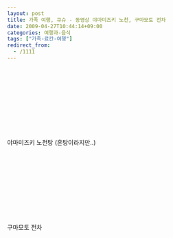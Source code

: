 ```yaml
---
layout: post
title: 가족 여행, 큐슈 - 동영상 야마미즈키 노천, 구마모토 전차
date: 2009-04-27T10:44:14+09:00
categories: 여행과-음식
tags: ["가족-료칸-여행"]
redirect_from:
  - /1111
---
```




<object classid="clsid:d27cdb6e-ae6d-11cf-96b8-444553540000" codebase="http://download.macromedia.com/pub/shockwave/cabs/flash/swflash.cab#version=6,0,40,0"><param name="allowFullScreen" value="true" /><param name="allowscriptaccess" value="always" /><param name="src" value="http://www.youtube.com/v/8Jtk73yDZU4&amp;hl=ko&amp;fs=1&amp;rel=0" /><param name="allowfullscreen" value="true" /><embed type="application/x-shockwave-flash" src="http://www.youtube.com/v/8Jtk73yDZU4&amp;hl=ko&amp;fs=1&amp;rel=0" allowFullScreen="true" allowscriptaccess="always" allowfullscreen="true" /></object>

야마미즈키 노천탕 (혼탕이라지만..)

<object classid="clsid:d27cdb6e-ae6d-11cf-96b8-444553540000" codebase="http://download.macromedia.com/pub/shockwave/cabs/flash/swflash.cab#version=6,0,40,0"><param name="allowFullScreen" value="true" /><param name="allowscriptaccess" value="always" /><param name="src" value="http://www.youtube.com/v/5E-wcs9Ebnw&amp;hl=ko&amp;fs=1&amp;rel=0" /><param name="allowfullscreen" value="true" /><embed type="application/x-shockwave-flash" src="http://www.youtube.com/v/5E-wcs9Ebnw&amp;hl=ko&amp;fs=1&amp;rel=0" allowFullScreen="true" allowscriptaccess="always" allowfullscreen="true" /></object>

구마모토 전차


